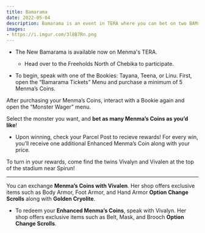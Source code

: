 ```yaml
---
title: Bamarama
date: 2022-05-04 
description: Bamarama is an event in TERA where you can bet on two BAMs from the overworld and win some gold.    
images: 
- https://i.imgur.com/3l8B7Rn.png
---
```


- The New Bamarama is available now on Menma's TERA.
  -  Head over to the Freeholds North of Chebika to participate.

- To begin, speak with one of the Bookies: Tayana, Teena, or Linu.
First, open the “Bamarama Tickets” Menu and purchase a minimum of 5 Menma’s Coins.

After purchasing your Menma’s Coins, interact with a Bookie again and open the “Monster Wager” menu.

Select the monster you want, and **bet as many Menma’s Coins as you’d like**!
  - Upon winning, check your Parcel Post to recieve rewards!
For every win, you’ll receive one additional Enhanced Menma’s Coin along with your price.

To turn in your rewards, come find the twins Vivalyn and Vivalen at the top of the stadium near Spirun!

<hr/>

You can exchange **Menma’s Coins with Vivalen**. Her shop offers exclusive items such as Body Armor, Foot Armor, and Hand Armor **Option Change Scrolls** along with **Golden Cryolite**.

- To redeem your **Enhanced Menma’s Coins**, speak with Vivalyn. Her shop offers exclusive items such as Belt, Mask, and Brooch **Option Change Scrolls**.